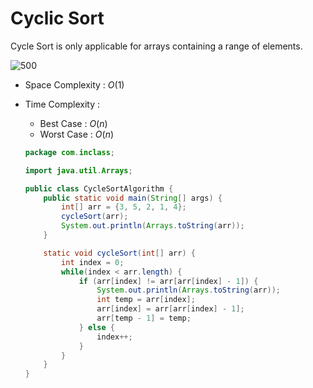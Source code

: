 # Cyclic Sort
Cycle Sort is only applicable for arrays containing a range of elements.

![500](../08-sorting/notes/cycle-sort/image1.png)

-   Space Complexity : $O(1)$
-   Time Complexity :
    -   Best Case : $O(n)$
    -   Worst Case : $O(n)$

	```java
	package com.inclass;
	
	import java.util.Arrays;
	
	public class CycleSortAlgorithm {
	    public static void main(String[] args) {
	        int[] arr = {3, 5, 2, 1, 4};
	        cycleSort(arr);
	        System.out.println(Arrays.toString(arr));
	    }
	
	    static void cycleSort(int[] arr) {
	        int index = 0;
	        while(index < arr.length) {
	            if (arr[index] != arr[arr[index] - 1]) {
	                System.out.println(Arrays.toString(arr));
	                int temp = arr[index];
	                arr[index] = arr[arr[index] - 1];
	                arr[temp - 1] = temp;
	            } else {
	                index++;
	            }
	        }
	    }
	}
	```

